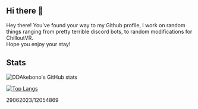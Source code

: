 ## Hi there 👋

Hey there! You've found your way to my Github profile, I work on random things ranging from pretty terrible discord bots, to random modifications for ChilloutVR.
</br>Hope you enjoy your stay!

## Stats
![DDAkebono's GitHub stats](https://github-readme-stats.vercel.app/api?username=ddakebono&show_icons=true&theme=radical)

[![Top Langs](https://github-readme-stats.vercel.app/api/top-langs/?username=ddakebono&layout=compact)](https://github.com/ddakebono)

29062023/12054869
